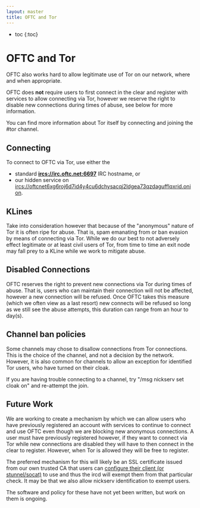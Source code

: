 ```yaml
---
layout: master
title: OFTC and Tor
---
```

* toc
{:toc}

# OFTC and Tor

OFTC also works hard to allow legitimate use of Tor on our network, where and
when appropriate.

OFTC does **not** require users to first connect in the clear and register with
services to allow connecting via Tor, however we reserve the right to disable
new connections during times of abuse, see below for more information.

You can find more information about Tor itself by connecting and joining the
#tor channel.

## Connecting

To connect to OFTC via Tor, use either the

 * standard [**ircs://irc.oftc.net:6697**](ircs://irc.oftc.net:6697) IRC hostname, or
 * our hidden service on
   [ircs://oftcnet6xg6roj6d7id4y4cu6dchysacqj2ldgea73qzdagufflqxrid.onion](ircs://oftcnet6xg6roj6d7id4y4cu6dchysacqj2ldgea73qzdagufflqxrid.onion).

## KLines

Take into consideration however that because of the "anonymous" nature of Tor
it is often ripe for abuse. That is, spam emanating from or ban evasion by
means of connecting via Tor. While we do our best to not adversely effect
legitimate or at least civil users of Tor, from time to time an exit node may
fall prey to a KLine while we work to mitigate abuse.

## Disabled Connections

OFTC reserves the right to prevent new connections via Tor during times of
abuse. That is, users who can maintain their connection will not be affected,
however a new connection will be refused. Once OFTC takes this measure (which
we often view as a last resort) new connects will be refused so long as we
still see the abuse attempts, this duration can range from an hour to day(s).

## Channel ban policies

Some channels may chose to disallow connections from Tor connections. This is
the choice of the channel, and not a decision by the network. However, it is
also common for channels to allow an exception for identified Tor users, who
have turned on their cloak.

If you are having trouble connecting to a channel, try
"/msg nickserv set cloak on" and re-attempt the join.

## Future Work

We are working to create a mechanism by which we can allow users who have
previously registered an account with services to continue to connect and use
OFTC even though we are blocking new anonymous connections. A user must have
previously registered however, if they want to connect via Tor while new
connections are disabled they will have to then connect in the clear to
register. However, when Tor is allowed they will be free to register.

The preferred mechanism for this will likely be an SSL certificate issued
from our own trusted CA that users can [configure their client (or
stunnel/socat)](/NickServ/CertFP) to use and thus the ircd will exempt them
from that particular check. It may be that we also allow nickserv
identification to exempt users.

The software and policy for these have not yet been written, but work on them
is ongoing.
